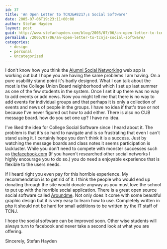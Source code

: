 ```yaml
---
id: 37
title: 'An Open Letter to TCNJ&#8217;s Social Software'
date: 2005-07-06T19:23:11+00:00
author: Stefan Hayden
layout: post
guid: http://www.stefanhayden.com/blog/2005/07/06/an-open-letter-to-tcnjs-social-software/
permalink: /2005/07/06/an-open-letter-to-tcnjs-social-software/
categories:
  - design
  - personal
  - Uncategorized
---
```

I don't know how you think the <a href="http://www.tcnjalumni.org" rev="vote-against" title="TCNJ's horrible social network">Alumni Social Networking</a> web app is working out but I hope you are having the same problems I am having. On a pure usability stand point it's badly designed. What I can talk about the most is the College Union Board neighborhood which I set up last summer as one of the few students in the system. Once I set it up there was no way to add events or add news. Now you might tell me that there is no way to add events for individual groups and that perhaps it is only a collection of events and news of people in the groups. I have no idea if that's true or not because I've never figured out how to add either. There is also no CUB message board. how do you set one up? I have no idea.

I've liked the idea for College Social Software since I heard about it. The problem is that it's so hard to navigate and is so frustrating that even I can't stand using it. I certainly hope you don't think it is a success. Just by watching the message boards and class notes it seems participation is lackluster. While you don't need to compete with monster successes such as <a href="http://www.thefacebook.com">thefacebook.com</a> (If you haven't researched other social networks I highly encourage you to do so.) you do need a enjoyable experience that is flexible to the users needs.

If I heard right you even pay for this horrible experience. My recommendation is to get rid of it. I think the people who would end up donating through the site would donate anyway as you must love the school to put up with the horrible social application. There is a great open source social software called <a href="http://www.barnraiser.org/index.php?page=SoftwareAroundMe">Aroundme</a>. Not only does it come with some beautiful graphic design but it is very easy to learn how to use. Completely written in php it should not be hard for small additions to be written by the IT staff of TCNJ.

I hope the social software can be improved soon. Other wise students will always turn to facebook and never take a second look at what you are offering.

Sincerely,
Stefan Hayden